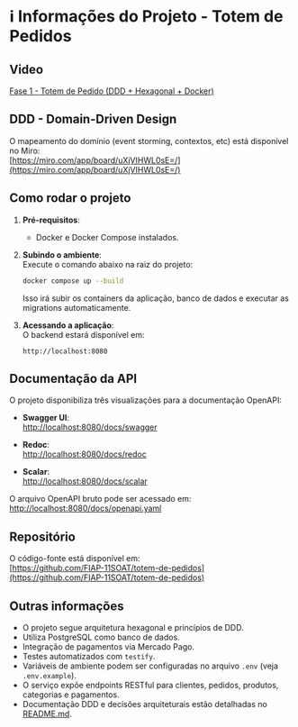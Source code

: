 # ℹ️ Informações do Projeto - Totem de Pedidos

## Video

[Fase 1 - Totem de Pedido (DDD + Hexagonal + Docker)](https://github.com/FIAP-11SOAT/totem-de-pedidos)

## DDD - Domain-Driven Design

O mapeamento do domínio (event storming, contextos, etc) está disponível no Miro:  
[https://miro.com/app/board/uXjVIHWL0sE=/](https://miro.com/app/board/uXjVIHWL0sE=/)

## Como rodar o projeto

1. **Pré-requisitos**:  
   - Docker e Docker Compose instalados.

2. **Subindo o ambiente**:  
   Execute o comando abaixo na raiz do projeto:
   ```sh
   docker compose up --build
   ```
   Isso irá subir os containers da aplicação, banco de dados e executar as migrations automaticamente.

3. **Acessando a aplicação**:  
   O backend estará disponível em:  
   ```
   http://localhost:8080
   ```

## Documentação da API

O projeto disponibiliza três visualizações para a documentação OpenAPI:

- **Swagger UI**:  
  [http://localhost:8080/docs/swagger](http://localhost:8080/docs/swagger)

- **Redoc**:  
  [http://localhost:8080/docs/redoc](http://localhost:8080/docs/redoc)

- **Scalar**:  
  [http://localhost:8080/docs/scalar](http://localhost:8080/docs/scalar)

O arquivo OpenAPI bruto pode ser acessado em:  
[http://localhost:8080/docs/openapi.yaml](http://localhost:8080/docs/openapi.yaml)

## Repositório

O código-fonte está disponível em:  
[https://github.com/FIAP-11SOAT/totem-de-pedidos](https://github.com/FIAP-11SOAT/totem-de-pedidos)

## Outras informações

- O projeto segue arquitetura hexagonal e princípios de DDD.
- Utiliza PostgreSQL como banco de dados.
- Integração de pagamentos via Mercado Pago.
- Testes automatizados com `testify`.
- Variáveis de ambiente podem ser configuradas no arquivo `.env` (veja `.env.example`).
- O serviço expõe endpoints RESTful para clientes, pedidos, produtos, categorias e pagamentos.
- Documentação DDD e decisões arquiteturais estão detalhadas no [README.md](README.md).